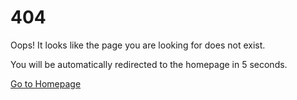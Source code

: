 # 404
Oops! It looks like the page you are looking for does not exist.

You will be automatically redirected to the homepage in <span id="countdown">5</span> seconds.

<a href="/" id="redirect">Go to Homepage</a>

<script>
    var countdown = 5;
    setInterval(function() {
        countdown--;
        if (countdown >= 0) {
            document.getElementById("countdown").innerHTML = countdown;
        }
        if (countdown === 0) {
            window.location.href = "/";
        }
    }, 1000);
</script>